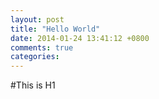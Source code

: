 ```yaml
---
layout: post
title: "Hello World"
date: 2014-01-24 13:41:12 +0800
comments: true
categories: 
---
```

#This is H1